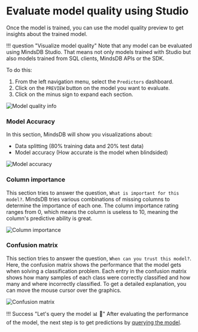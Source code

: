 # Evaluate model quality using Studio

Once the model is trained, you can use the model quality preview to get insights about the trained model.

!!! question "Visualize model quality"
    Note that any model can be evaluated using MindsDB Studio. That means not only models
    trained with Studio but also models trained from SQL clients, MindsDB APIs or the SDK.

To do this:

1. From the left navigation menu, select the `Predictors` dashboard.
2. Click on the `PREVIEW` button on the model you want to evaluate.
3. Click on the minus sign to expand each section.

![Model quality info](/assets/predictors/model-quality.gif)

### Model Accuracy

In this section, MindsDB will show you visualizations about:

* Data splitting (80% training data and 20% test data)
* Model accuracy (How accurate is the model when blindsided)

![Model accuracy](/assets/predictors/model-accuracy.png)

### Column importance

This section tries to answer the question, `What is important for this model?`. MindsDB tries various combinations of missing columns to determine the importance of each one. The column importance rating ranges from 0, which means the column is useless to 10, meaning the column's predictive ability is great.

![Column importance](/assets/predictors/column-importance.png)

### Confusion matrix

This section tries to answer the question, `When can you trust this model?`.
Here, the confusion matrix shows the performance that the model gets when solving a classification problem. Each entry in the confusion matrix shows how many samples of each class were correctly classified and how many and where incorrectly classified. To get a detailed explanation, you can move the mouse cursor over the graphics.

![Confusion matrix](/assets/predictors/confusion-matrix.png)


!!! Success "Let's query the model :bar_chart: :mag_right:"
    After evaluating the performance of the model, the next step is to get predictions by [querying the model](/model/query/studio/).

